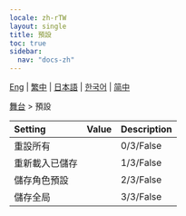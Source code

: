 ```yaml
---
locale: zh-rTW
layout: single
title: 預設
toc: true
sidebar:
  nav: "docs-zh"
---
```

[Eng](/dancexr/menu/2025.4/stage/actor_presets) | [繁中](/tw/dancexr/menu/2025.4/stage/actor_presets) | [日本語](/jp/dancexr/menu/2025.4/stage/actor_presets) | [한국어](/kr/dancexr/menu/2025.4/stage/actor_presets) | [简中](/zh/dancexr/menu/2025.4/stage/actor_presets)

[舞台](../menu#舞台) > 預設



| Setting | Value | Description |
| :--- | --- | :--- |
| 重設所有 || 0/3/False
| 重新載入已儲存 || 1/3/False
| 儲存角色預設 || 2/3/False
| 儲存全局 || 3/3/False
